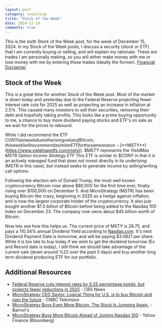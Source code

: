 ```yaml
---
layout: post
category: investing
title: "Stock of the Week"
date: 2024-12-19
comments: true
---
```


This is the sixth Stock of the Week post, for the week of December 15, 2024. In my Stock of the Week posts, I discuss a security (stock or ETF) that I am currently buying or selling, and will explain my rationale. These are trades I am personally making, so you will either make money with me or lose money with me by entering these trades (ideally the former). [Financial Disclaimer](https://fnmckee.com/categories/investing.html)

## Stock of the Week
This is a great time for another Stock of the Week post. Most of the market is down today and yesterday due to the Federal Reserve projecting fewer interest rate cuts for 2025 as well as projecting an increase in inflation at 2.5%. This caused many investors to sell their securities, removing their debt and hopefully taking profits. This looks like a prime buying opportunity to me, a chance to buy more dividend paying stocks and ETF's on sale as we wait for the prices to rebound.

While I did recommend the ETF $CONY last week due to the rising value of Bitcoin, this week I will recommend a similar ETF for the same reason - [**$MSTY**](https://www.yieldmaxetfs.com/msty/). $MSTY represents the *YieldMax MSTR Option income Strategy ETF* This ETF is similar to $CONY in that it is an actively managed fund that does not invest directly in its underlying (MSTR in this case), but instead seeks to generate income by selling/writing call options. 

Following the election win of Donald Trump, the most well known cryptocurrency Bitcoin rose above $80,000 for the first time ever, finally rising over $100,000 on December 5. And MicroStrategy (MSTR) has been buying Bitcoin like crazy, beginning in 2020 as a hedge against inflation, and is now the largest corporate holder of the cryptocurrency. It also just bought another $1.5 billion of Bitcoin before being added to the Nasdaq 100 Index on December 23. The company now owns about $45 billion worth of Bitcoin.

Now lets see how this helps us. The current price of MSTY is 28.75, and pays a 110.34% annual Dividend Yield according to [Nasdaq.com](https://www.nasdaq.com/market-activity/etf/msty/dividend-history). It's next Dividend Payment Date is tomorrow, and will be paying $3.0821 per share. While it is too late to buy today if we wish to get the dividend tomorrow (Ex and Record date is today), I still think we should take advantage of the current sale (down around %22 over the past 5 days) and buy another long term dividend producing ETF for our portfolio. 

## Additional Resources
- [Federal Reserve cuts interest rates by 0.25 percentage points, but projects fewer reductions in 2025](https://www.cbsnews.com/news/federal-reserve-fed-meeting-interest-rate-cut-decision-december-2024/) - CBS News
- [MicroStrategy CEO Saylor: Logical Thing for U.S. is to buy Bitcoin and own the future](https://www.youtube.com/watch?v=rMle4zhQZqA) - CNBC Television
- [MicroStrategy Buys Even More Bitcoin. The Stock Is Jumping Again.](https://www.barrons.com/articles/microstrategy-stock-bitcoin-price-buy-ec68a03c) - Barron's
- [MicroStrategy Buys More Bitcoin Ahead of Joining Nasdaq 100](https://finance.yahoo.com/news/microstrategy-buys-more-bitcoin-ahead-144959691.html) - Yahoo Finance (Bloomberg)